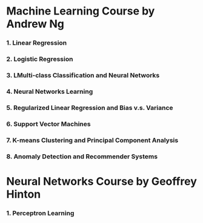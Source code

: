 Machine Learning Course by Andrew Ng
==============================
### 1. Linear Regression<br />
### 2. Logistic Regression<br />
### 3. LMulti-class Classification and Neural Networks<br />
### 4. Neural Networks Learning<br />
### 5. Regularized Linear Regression and Bias v.s. Variance<br />
### 6. Support Vector Machines<br />
### 7. K-means Clustering and Principal Component Analysis<br />
### 8. Anomaly Detection and Recommender Systems<br />

Neural Networks Course by Geoffrey Hinton
==============================
### 1. Perceptron Learning<br />
